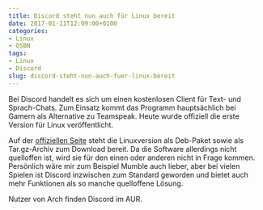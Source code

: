 ```yaml
---
title: Discord steht nun auch für Linux bereit
date: 2017-01-11T12:09:00+0100
categories:
- Linux
- OSBN
tags:
- Linux
- Discord
slug: discord-steht-nun-auch-fuer-linux-bereit
---
```

Bei Discord handelt es sich um einen kostenlosen Client für Text- und Sprach-Chats. Zum Einsatz kommt das Programm hauptsächlich bei Gamern als Alternative zu Teamspeak. Heute wurde offiziell die erste Version für Linux veröffentlicht.

Auf der [offiziellen Seite](https://discordapp.com) steht die Linuxversion als Deb-Paket sowie als Tar.gz-Archiv zum Download bereit. Da die Software allerdings nicht quelloffen ist, wird sie für den einen oder anderen nicht in Frage kommen. Persönlich wäre mir zum Beispiel Mumble auch lieber, aber bei vielen Spielen ist Discord inzwischen zum Standard geworden und bietet auch mehr Funktionen als so manche quelloffene Lösung.

Nutzer von Arch finden Discord im AUR.
